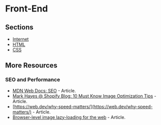 # Front-End

## Sections

* [Internet](./internet/README.md)
* [HTML](./html/README.md)
* [CSS](./css/README.md)

## More Resources

### SEO and Performance

* [MDN Web Docs: SEO](https://developer.mozilla.org/en-US/docs/Glossary/SEO) - Article.
* [Mark Hayes @ Shopify Blog: 10 Must Know Image Optimization Tips](https://www.shopify.com/blog/7412852-10-must-know-image-optimization-tips) - Article.
* [https://web.dev/why-speed-matters/](https://web.dev/why-speed-matters/) - Article.
* [Browser-level image lazy-loading for the web](https://web.dev/browser-level-image-lazy-loading/) - Article.
